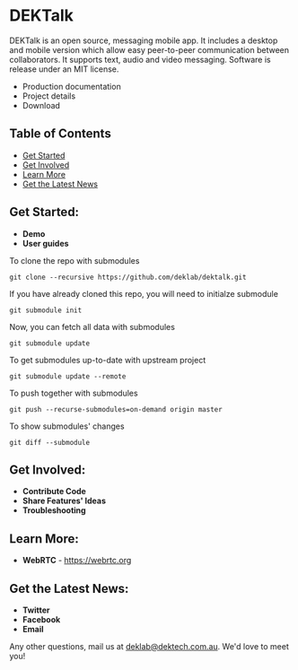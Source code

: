 # DEKTalk
DEKTalk is an open source, messaging mobile app.
It includes a desktop and mobile version which allow easy peer-to-peer communication between collaborators. It supports text, audio and video messaging. Software is release under an MIT license.
- Production documentation
- Project details
- Download

## Table of Contents

* [Get Started](#get-started)
* [Get Involved](#get-involved)
* [Learn More](#learn-more)
* [Get the Latest News](#get-the-latest-news)

## Get Started:
- **Demo**
- **User guides**

To clone the repo with submodules
```
git clone --recursive https://github.com/deklab/dektalk.git
```
If you have already cloned this repo, you will need to initialze submodule
```
git submodule init
```
Now, you can fetch all data with submodules
```
git submodule update
```
To get submodules up-to-date with upstream project
```
git submodule update --remote
```
To push together with submodules
```
git push --recurse-submodules=on-demand origin master
```
To show submodules' changes
```
git diff --submodule
```

## Get Involved:
- **Contribute Code**
- **Share Features' Ideas**
- **Troubleshooting**

## Learn More:
- **WebRTC** - https://webrtc.org

## Get the Latest News:
- **Twitter**
- **Facebook**
- **Email**

Any other questions, mail us at deklab@dektech.com.au. We'd love to meet you!